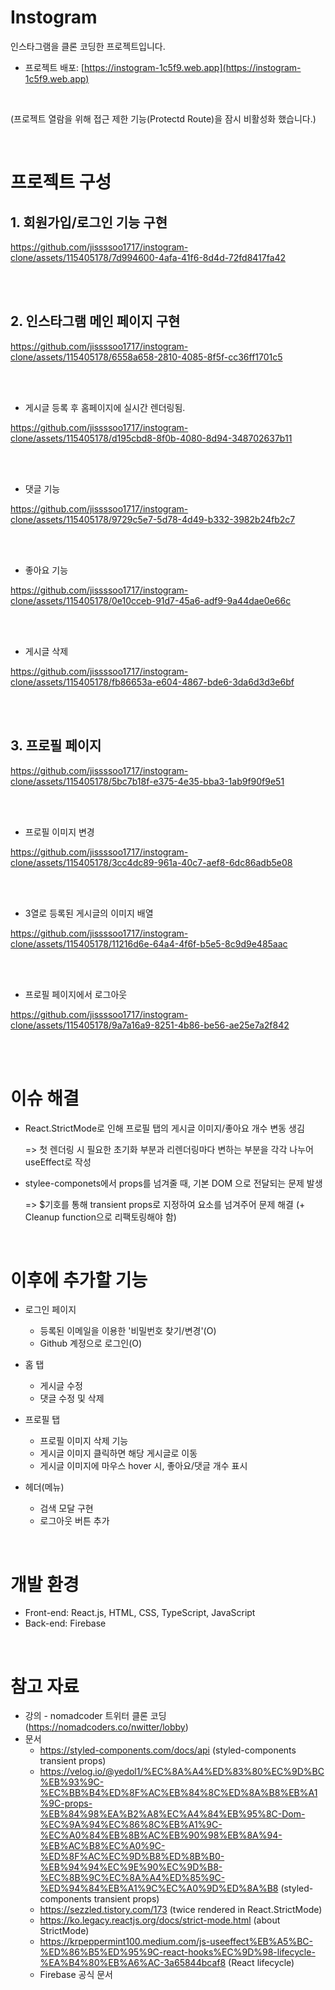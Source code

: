 # Instogram

인스타그램을 클론 코딩한 프로젝트입니다.


* 프로젝트 배포: [https://instogram-1c5f9.web.app](https://instogram-1c5f9.web.app)

<br/>

 (프로젝트 열람을 위해 접근 제한 기능(Protectd Route)을 잠시 비활성화 했습니다.)

<br/>

# 프로젝트 구성

## 1. 회원가입/로그인 기능 구현

https://github.com/jissssoo1717/instogram-clone/assets/115405178/7d994600-4afa-41f6-8d4d-72fd8417fa42

<br/><br/>

## 2. 인스타그램 메인 페이지 구현


https://github.com/jissssoo1717/instogram-clone/assets/115405178/6558a658-2810-4085-8f5f-cc36ff1701c5


<br/><br/>

   * 게시글 등록 후 홈페이지에 실시간 렌더링됨.

https://github.com/jissssoo1717/instogram-clone/assets/115405178/d195cbd8-8f0b-4080-8d94-348702637b11

<br/><br/>

   * 댓글 기능


https://github.com/jissssoo1717/instogram-clone/assets/115405178/9729c5e7-5d78-4d49-b332-3982b24fb2c7


   <br/><br/>

   * 좋아요 기능
     
https://github.com/jissssoo1717/instogram-clone/assets/115405178/0e10cceb-91d7-45a6-adf9-9a44dae0e66c


   <br/><br/>

   * 게시글 삭제

https://github.com/jissssoo1717/instogram-clone/assets/115405178/fb86653a-e604-4867-bde6-3da6d3d3e6bf


   <br/><br/>


## 3. 프로필 페이지


https://github.com/jissssoo1717/instogram-clone/assets/115405178/5bc7b18f-e375-4e35-bba3-1ab9f90f9e51

<br/><br/>

  * 프로필 이미지 변경


https://github.com/jissssoo1717/instogram-clone/assets/115405178/3cc4dc89-961a-40c7-aef8-6dc86adb5e08


<br/><br/>


   * 3열로 등록된 게시글의 이미지 배열



https://github.com/jissssoo1717/instogram-clone/assets/115405178/11216d6e-64a4-4f6f-b5e5-8c9d9e485aac



   <br/><br/>

   
  * 프로필 페이지에서 로그아웃


https://github.com/jissssoo1717/instogram-clone/assets/115405178/9a7a16a9-8251-4b86-be56-ae25e7a2f842

   <br/><br/>


# 이슈 해결
 + React.StrictMode로 인해 프로필 탭의 게시글 이미지/좋아요 개수 변동 생김
   
   => 첫 렌더링 시 필요한 초기화 부분과 리렌더링마다 변하는 부분을 각각 나누어 useEffect로 작성

 + stylee-componets에서 props를 넘겨줄 때, 기본 DOM 으로 전달되는 문제 발생

   => $기호를 통해 transient props로 지정하여 요소를 넘겨주어 문제 해결
   (+ Cleanup function으로 리팩토링해야 함)

<br/>

# 이후에 추가할 기능
 + 로그인 페이지
   * 등록된 이메일을 이용한 '비밀번호 찾기/변경'(O)
   * Github 계정으로 로그인(O)
     

 + 홈 탭
   * 게시글 수정
   * 댓글 수정 및 삭제


 + 프로필 탭
   * 프로필 이미지 삭제 기능
   * 게시글 이미지 클릭하면 해당 게시글로 이동
   * 게시글 이미지에 마우스 hover 시, 좋아요/댓글 개수 표시

  
 + 헤더(메뉴)
   * 검색 모달 구현
   * 로그아웃 버튼 추가
<br/> 

# 개발 환경

+ Front-end: React.js, HTML, CSS, TypeScript, JavaScript 
+ Back-end: Firebase

<br/>

# 참고 자료
 + 강의 - nomadcoder 트위터 클론 코딩(https://nomadcoders.co/nwitter/lobby)
 + 문서
    * https://styled-components.com/docs/api (styled-components transient props)
    * https://velog.io/@yedol1/%EC%8A%A4%ED%83%80%EC%9D%BC%EB%93%9C-%EC%BB%B4%ED%8F%AC%EB%84%8C%ED%8A%B8%EB%A1%9C-props-%EB%84%98%EA%B2%A8%EC%A4%84%EB%95%8C-Dom-%EC%9A%94%EC%86%8C%EB%A1%9C-%EC%A0%84%EB%8B%AC%EB%90%98%EB%8A%94-%EB%AC%B8%EC%A0%9C-%ED%8F%AC%EC%9D%B8%ED%8B%B0-%EB%94%94%EC%9E%90%EC%9D%B8-%EC%8B%9C%EC%8A%A4%ED%85%9C-%ED%94%84%EB%A1%9C%EC%A0%9D%ED%8A%B8 (styled-components transient props)
    * https://sezzled.tistory.com/173 (twice rendered in React.StrictMode)
    * https://ko.legacy.reactjs.org/docs/strict-mode.html (about StrictMode)
    * https://krpeppermint100.medium.com/js-useeffect%EB%A5%BC-%ED%86%B5%ED%95%9C-react-hooks%EC%9D%98-lifecycle-%EA%B4%80%EB%A6%AC-3a65844bcaf8 (React lifecycle)
    * Firebase 공식 문서
